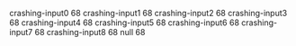 crashing-input0    68
crashing-input1    68
crashing-input2    68
crashing-input3    68
crashing-input4    68
crashing-input5    68
crashing-input6    68
crashing-input7    68
crashing-input8    68
null    68

